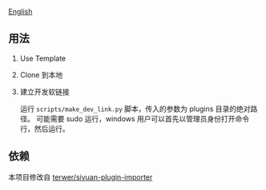 [English](README_en_US.md)

## 用法

1. Use Template

2. Clone 到本地

3. 建立开发软链接

    运行 `scripts/make_dev_link.py` 脚本，传入的参数为 plugins 目录的绝对路径。
    可能需要 sudo 运行，windows 用户可以首先以管理员身份打开命令行，然后运行。


## 依赖

本项目修改自 [terwer/siyuan-plugin-importer](https://github.com/terwer/siyuan-plugin-importer)

